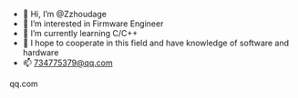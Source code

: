 - 👋 Hi, I’m @Zzhoudage
- 👀 I’m interested in Firmware Engineer
- 🌱 I’m currently learning C/C++
- 💞️ I hope to cooperate in this field and have knowledge of software and hardware
- 📫 734775379@qq.com

<!---
Zzhoudage/Zzhoudage is a ✨ special ✨ repository because its `README.md` (this file) appears on your GitHub profile.
You can click the Preview link to take a look at your changes.
--->
qq.com
